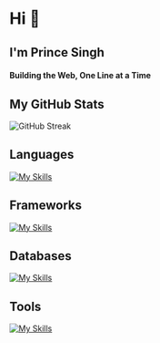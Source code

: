 <h1>Hi 👋</h1>
<h2>I'm Prince Singh</h2>

<h4 >
  <b>Building the Web, One Line at a Time</b>
</h4>

<h2>My GitHub Stats</h2>
<!-- <img src="https://github-readme-stats.vercel.app/api?username=prince-singh-05&show_icons=true&show=reviews,prs_merged,prs_merged_percentage&theme=dark" /> -->

![GitHub Streak](https://github-readme-streak-stats.herokuapp.com/?user=prince-singh-05&theme=radical)

<h2>Languages</h2>

[![My Skills](https://skillicons.dev/icons?i=ts,js,cpp,bash,java)](https://skillicons.dev)

<h2>Frameworks</h2>
  
[![My Skills](https://skillicons.dev/icons?i=express,react,nextjs,tailwindcss)](https://skillicons.dev)

<h2>Databases</h2>
  
[![My Skills](https://skillicons.dev/icons?i=postgres,mongo,mysql)](https://skillicons.dev)

<h2>Tools</h2>
 
[![My Skills](https://skillicons.dev/icons?i=neovim,vim,git,docker,linux,githubactions)](https://skillicons.dev)
